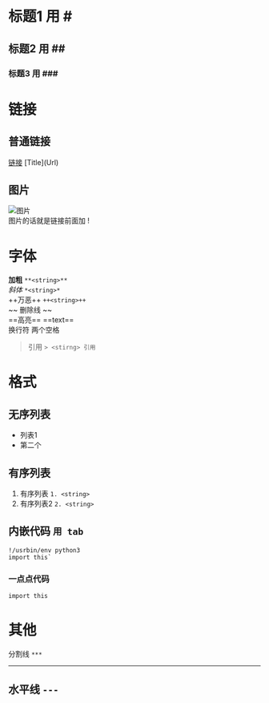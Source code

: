 # 标题1 用 \#  
## 标题2 用 \#\#  
### 标题3 用 \#\#\#  

# 链接
## 普通链接
[链接](http://www.ramwin.com)  \[Title\](Url)  
## 图片
![图片](http://mouapp.com/Mou_128.png)  
图片的话就是链接前面加 !  

# 字体
**加粗**  `**<string>** `  
*斜体* `*<string>*`  
++万恶++  `++<string>++`  
~~ 删除线 ~~  
==高亮== \=\=text\=\=  
换行符  两个空格  
> 引用  `> <stirng> 引用`  

# 格式
## 无序列表
* 列表1  
* 第二个   

## 有序列表
1. 有序列表 `1. <string>`
2. 有序列表2 `2. <string>`

## 内嵌代码 `用 tab `
    !/usrbin/env python3
    import this`

### 一点点代码  

``` 
import this
``` 

# 其他
分割线 `***`
***

水平线 `---`
---

